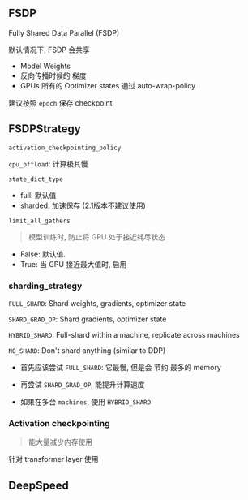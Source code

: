 
## FSDP
Fully Shared Data Parallel (FSDP)

默认情况下, FSDP 会共享
- Model Weights
- 反向传播时候的 梯度
- GPUs 所有的 Optimizer states  通过 auto-wrap-policy

建议按照 `epoch` 保存 checkpoint


## FSDPStrategy

`activation_checkpointing_policy`

`cpu_offload`: 计算极其慢


`state_dict_type`
- full: 默认值
- sharded: 加速保存 (2.1版本不建议使用)

`limit_all_gathers`
>模型训练时, 防止将 GPU 处于接近耗尽状态

- False: 默认值. 
- True: 当 GPU 接近最大值时, 启用

### sharding_strategy

`FULL_SHARD`: Shard weights, gradients, optimizer state

`SHARD_GRAD_OP`: Shard gradients, optimizer state

`HYBRID_SHARD`:  Full-shard within a machine, replicate across machines

`NO_SHARD`: Don't shard anything (similar to DDP)

- 首先应该尝试 `FULL_SHARD`: 它最慢, 但是会 节约 最多的 memory

- 再尝试 `SHARD_GRAD_OP`, 能提升计算速度

- 如果在多台 `machines`, 使用 `HYBRID_SHARD`




### Activation checkpointing
> 能大量减少内存使用

针对 transformer layer 使用






## DeepSpeed